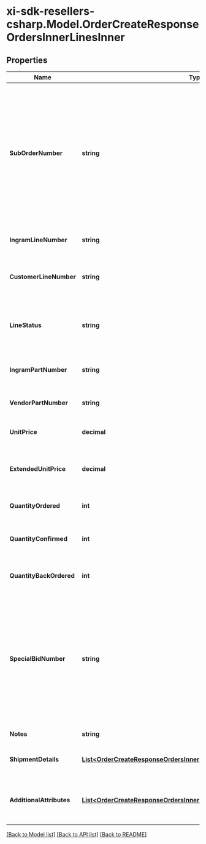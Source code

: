 # xi-sdk-resellers-csharp.Model.OrderCreateResponseOrdersInnerLinesInner

## Properties

Name | Type | Description | Notes
------------ | ------------- | ------------- | -------------
**SubOrderNumber** | **string** | The sub order number. The two-digit prefix is the warehouse code of the warehouse nearest the reseller. The middle number is the order number. The two-digit suffix is the sub order number. | [optional] 
**IngramLineNumber** | **string** | The Ingram Micro line number for the product. | [optional] 
**CustomerLineNumber** | **string** | The reseller&#39;s line number for reference in their system. | [optional] 
**LineStatus** | **string** | The status for the line item in the order. One of: Backordered, Open | [optional] 
**IngramPartNumber** | **string** | The Ingram Micro part number for the line item. | [optional] 
**VendorPartNumber** | **string** | The vendor part number for the line item. | [optional] 
**UnitPrice** | **decimal** | The unit price for the line item. | [optional] 
**ExtendedUnitPrice** | **decimal** | The extended list price (unit price X quantity) for the line item. | [optional] 
**QuantityOrdered** | **int** | The quantity of the line item ordered. | [optional] 
**QuantityConfirmed** | **int** | The quantity of the line item that has been confirmed. | [optional] 
**QuantityBackOrdered** | **int** | The quantity of the line item that is backordered. | [optional] 
**SpecialBidNumber** | **string** | The bid number for the line item provided to the reseller by the vendor for special pricing and discounts. Line-level bid numbers take precedence over header-level bid numbers. | [optional] 
**Notes** | **string** | Line-level notes. | [optional] 
**ShipmentDetails** | [**List&lt;OrderCreateResponseOrdersInnerLinesInnerShipmentDetailsInner&gt;**](OrderCreateResponseOrdersInnerLinesInnerShipmentDetailsInner.md) | The shipment details for the line item. | [optional] 
**AdditionalAttributes** | [**List&lt;OrderCreateResponseOrdersInnerLinesInnerAdditionalAttributesInner&gt;**](OrderCreateResponseOrdersInnerLinesInnerAdditionalAttributesInner.md) | SAP requested and country-specific line level details. | [optional] 

[[Back to Model list]](../README.md#documentation-for-models) [[Back to API list]](../README.md#documentation-for-api-endpoints) [[Back to README]](../README.md)

